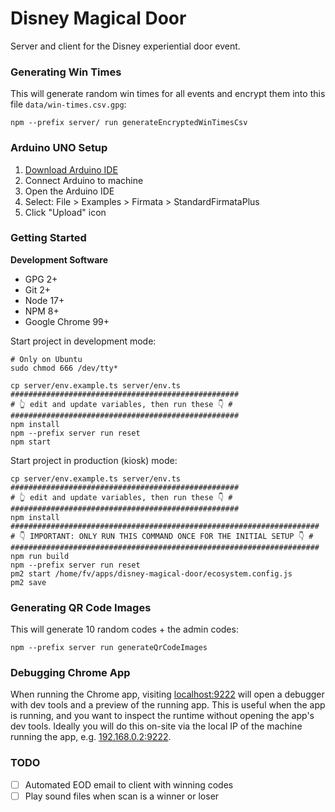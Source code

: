 # Disney Magical Door

Server and client for the Disney experiential door event.

### Generating Win Times

This will generate random win times for all events and encrypt them into this file `data/win-times.csv.gpg`:

```shell
npm --prefix server/ run generateEncryptedWinTimesCsv
```

### Arduino UNO Setup

1. [Download Arduino IDE](https://www.arduino.cc/en/software)
2. Connect Arduino to machine
3. Open the Arduino IDE
4. Select: File > Examples > Firmata > StandardFirmataPlus
5. Click "Upload" icon

### Getting Started

**Development Software**

- GPG 2+
- Git 2+
- Node 17+
- NPM 8+
- Google Chrome 99+

Start project in development mode:

```
# Only on Ubuntu
sudo chmod 666 /dev/tty*
```

```shell
cp server/env.example.ts server/env.ts
###################################################
# 👆 edit and update variables, then run these 👇 #
###################################################
npm install
npm --prefix server run reset
npm start
```

Start project in production (kiosk) mode:

```shell
cp server/env.example.ts server/env.ts
###################################################
# 👆 edit and update variables, then run these 👇 #
###################################################
npm install
#####################################################################
# 👇 IMPORTANT: ONLY RUN THIS COMMAND ONCE FOR THE INITIAL SETUP 👇 #
#####################################################################
npm run build
npm --prefix server run reset
pm2 start /home/fv/apps/disney-magical-door/ecosystem.config.js
pm2 save
```

### Generating QR Code Images

This will generate 10 random codes + the admin codes:

```shell
npm --prefix server run generateQrCodeImages
```

### Debugging Chrome App

When running the Chrome app, visiting [localhost:9222](http://localhost:9222) will open a debugger
with dev tools and a preview of the running app. This is useful when the app is running, and you want
to inspect the runtime without opening the app's dev tools. Ideally you will do this on-site via the
local IP of the machine running the app, e.g. [192.168.0.2:9222](http://192.168.0.2:9222).

### TODO

- [ ] Automated EOD email to client with winning codes
- [ ] Play sound files when scan is a winner or loser
